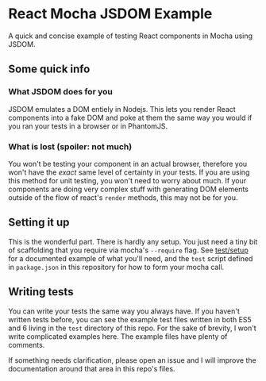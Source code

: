 # React Mocha JSDOM Example

A quick and concise example of testing React components in Mocha using JSDOM.

## Some quick info

### What JSDOM does for you

JSDOM emulates a DOM entiely in Nodejs. This lets you render React components
into a fake DOM and poke at them the same way you would if you ran your tests
in a browser or in PhantomJS.

### What is lost (spoiler: not much)

You won't be testing your component in an actual browser, therefore you won't
have the _exact_ same level of certainty in your tests. If you are using this
method for unit testing, you won't need to worry about much. If your components
are doing very complex stuff with generating DOM elements outside of the flow
of react's `render` methods, this may not be for you.

## Setting it up

This is the wonderful part. There is hardly any setup. You just need a tiny
bit of scaffolding that you require via mocha's `--require` flag. See
[test/setup](https://github.com/twisterghost/react-mocha-jsdom-example/blob/master/test/setup.js)
for a documented example of what you'll need, and the `test` script defined
in `package.json` in this repository for how to form your mocha call.

## Writing tests

You can write your tests the same way you always have. If you haven't written
tests before, you can see the example test files written in both ES5 and 6
living in the `test` directory of this repo. For the sake of brevity, I won't
write complicated examples here. The example files have plenty of comments.

If something needs clarification, please open an issue and I will improve the
documentation around that area in this repo's files.

